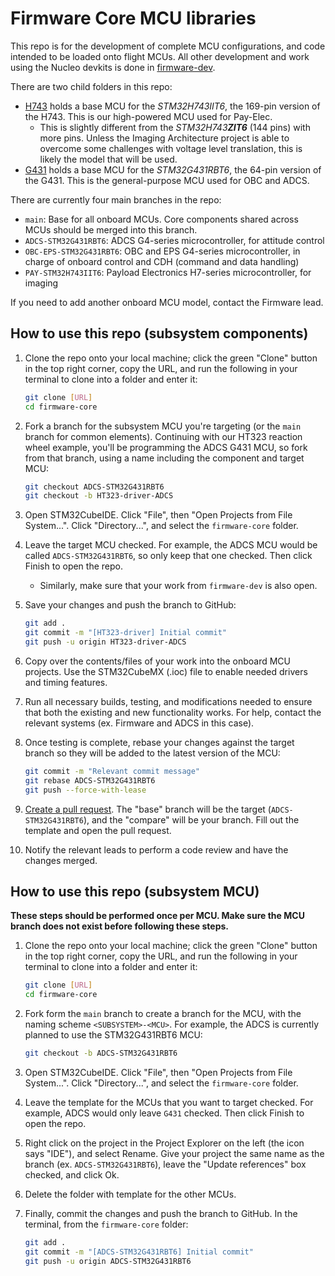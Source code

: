 # Firmware Core MCU libraries

This repo is for the development of complete MCU configurations, and code intended to be loaded onto flight MCUs. All other development and work using the Nucleo devkits is done in [firmware-dev](https://github.com/spacesys-finch/firmware-dev).

There are two child folders in this repo:

- [H743](H743/) holds a base MCU for the _STM32H743IIT6_, the 169-pin version of the H743. This is our high-powered MCU used for Pay-Elec.
    - This is slightly different from the _STM32H743**ZIT6**_ (144 pins) with more pins. Unless the Imaging Architecture project is able to overcome some challenges with voltage level translation, this is likely the model that will be used.
- [G431](G431/) holds a base MCU for the _STM32G431RBT6_, the 64-pin version of the G431. This is the general-purpose MCU used for OBC and ADCS.

There are currently four main branches in the repo:

- `main`: Base for all onboard MCUs. Core components shared across MCUs should be merged into this branch.
- `ADCS-STM32G431RBT6`: ADCS G4-series microcontroller, for attitude control
- `OBC-EPS-STM32G431RBT6`: OBC and EPS G4-series microcontroller, in charge of onboard control and CDH (command and data handling)
- `PAY-STM32H743IIT6`: Payload Electronics H7-series microcontroller, for imaging

If you need to add another onboard MCU model, contact the Firmware lead.

## How to use this repo (subsystem components)

1. Clone the repo onto your local machine; click the green "Clone" button in the top right corner, copy the URL, and run the following in your terminal to clone into a folder and enter it:

    ```bash
    git clone [URL]
    cd firmware-core
    ```

2. Fork a branch for the subsystem MCU you're targeting (or the `main` branch for common elements). Continuing with our HT323 reaction wheel example, you'll be programming the ADCS G431 MCU, so fork from that branch, using a name including the component and target MCU:

    ```bash
    git checkout ADCS-STM32G431RBT6
    git checkout -b HT323-driver-ADCS
    ```

3. Open STM32CubeIDE. Click "File", then "Open Projects from File System...". Click "Directory...", and select the `firmware-core` folder.
4. Leave the target MCU checked. For example, the ADCS MCU would be called `ADCS-STM32G431RBT6`, so only keep that one checked. Then click Finish to open the repo.
    - Similarly, make sure that your work from `firmware-dev` is also open.
5. Save your changes and push the branch to GitHub:

    ```bash
    git add .
    git commit -m "[HT323-driver] Initial commit"
    git push -u origin HT323-driver-ADCS
    ```

6. Copy over the contents/files of your work into the onboard MCU projects. Use the STM32CubeMX (.ioc) file to enable needed drivers and timing features.
7. Run all necessary builds, testing, and modifications needed to ensure that both the existing and new functionality works. For help, contact the relevant systems (ex. Firmware and ADCS in this case).
8. Once testing is complete, rebase your changes against the target branch so they will be added to the latest version of the MCU:

    ```bash
    git commit -m "Relevant commit message"
    git rebase ADCS-STM32G431RBT6
    git push --force-with-lease
    ```

9. [Create a pull request](https://github.com/spacesys-finch/firmware-core/compare). The "base" branch will be the target (`ADCS-STM32G431RBT6`), and the "compare" will be your branch. Fill out the template and open the pull request.
10. Notify the relevant leads to perform a code review and have the changes merged.

## How to use this repo (subsystem MCU)

**These steps should be performed once per MCU. Make sure the MCU branch does not exist before following these steps.**

1. Clone the repo onto your local machine; click the green "Clone" button in the top right corner, copy the URL, and run the following in your terminal to clone into a folder and enter it:

    ```bash
    git clone [URL]
    cd firmware-core
    ```

2. Fork form the `main` branch to create a branch for the MCU, with the naming scheme `<SUBSYSTEM>-<MCU>`. For example, the ADCS is currently planned to use the STM32G431RBT6 MCU:

    ```bash
    git checkout -b ADCS-STM32G431RBT6
    ```

3. Open STM32CubeIDE. Click "File", then "Open Projects from File System...". Click "Directory...", and select the `firmware-core` folder.
4. Leave the template for the MCUs that you want to target checked. For example, ADCS would only leave `G431` checked. Then click Finish to open the repo.
5. Right click on the project in the Project Explorer on the left (the icon says "IDE"), and select Rename. Give your project the same name as the branch (ex. `ADCS-STM32G431RBT6`), leave the "Update references" box checked, and click Ok.
6. Delete the folder with template for the other MCUs.
7. Finally, commit the changes and push the branch to GitHub. In the terminal, from the `firmware-core` folder:

    ```bash
    git add .
    git commit -m "[ADCS-STM32G431RBT6] Initial commit"
    git push -u origin ADCS-STM32G431RBT6
    ```
